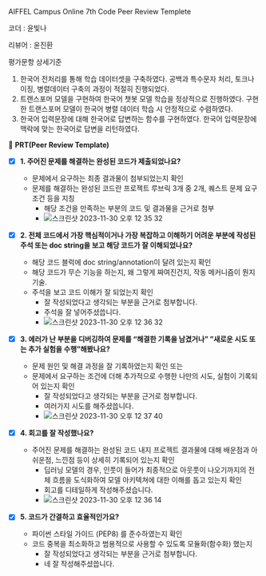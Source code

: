
AIFFEL Campus Online 7th Code Peer Review Templete

코더 : 윤빛나

리뷰어 : 윤진환

평가문항	상세기준
1. 한국어 전처리를 통해 학습 데이터셋을 구축하였다.	공백과 특수문자 처리, 토크나이징, 병렬데이터 구축의 과정이 적절히 진행되었다.
2. 트랜스포머 모델을 구현하여 한국어 챗봇 모델 학습을 정상적으로 진행하였다.	구현한 트랜스포머 모델이 한국어 병렬 데이터 학습 시 안정적으로 수렴하였다.
3. 한국어 입력문장에 대해 한국어로 답변하는 함수를 구현하였다.	한국어 입력문장에 맥락에 맞는 한국어로 답변을 리턴하였다.


🔑 **PRT(Peer Review Template)**

- [X]  **1. 주어진 문제를 해결하는 완성된 코드가 제출되었나요?**
    - 문제에서 요구하는 최종 결과물이 첨부되었는지 확인
    - 문제를 해결하는 완성된 코드란 프로젝트 루브릭 3개 중 2개, 
    퀘스트 문제 요구조건 등을 지칭
        - 해당 조건을 만족하는 부분의 코드 및 결과물을 근거로 첨부
        - ![스크린샷 2023-11-30 오후 12 35 32](https://github.com/Yunjinhwan1/fork_Bitna0403_Aiffel/assets/133963870/4f85d50f-b3df-45c7-b472-dfea9cc48edb)

    
- [X]  **2. 전체 코드에서 가장 핵심적이거나 가장 복잡하고 이해하기 어려운 부분에 작성된 
주석 또는 doc string을 보고 해당 코드가 잘 이해되었나요?**
    - 해당 코드 블럭에 doc string/annotation이 달려 있는지 확인
    - 해당 코드가 무슨 기능을 하는지, 왜 그렇게 짜여진건지, 작동 메커니즘이 뭔지 기술.
    - 주석을 보고 코드 이해가 잘 되었는지 확인
        - 잘 작성되었다고 생각되는 부분을 근거로 첨부합니다.
        - 주석을 잘 넣어주셨씁니다.
        - ![스크린샷 2023-11-30 오후 12 36 32](https://github.com/Yunjinhwan1/fork_Bitna0403_Aiffel/assets/133963870/16839674-08d6-45fc-b4c1-c602ef1336f3)

        
- [X]  **3. 에러가 난 부분을 디버깅하여 문제를 “해결한 기록을 남겼거나” 
”새로운 시도 또는 추가 실험을 수행”해봤나요?**
    - 문제 원인 및 해결 과정을 잘 기록하였는지 확인 또는
    - 문제에서 요구하는 조건에 더해 추가적으로 수행한 나만의 시도, 
    실험이 기록되어 있는지 확인
        - 잘 작성되었다고 생각되는 부분을 근거로 첨부합니다.
        - 여러가지 시도를 해주셨씁니다.
        - ![스크린샷 2023-11-30 오후 12 37 40](https://github.com/Yunjinhwan1/fork_Bitna0403_Aiffel/assets/133963870/c4e538cb-c874-456d-a4b3-902dfd9708e0)

        
- [X]  **4. 회고를 잘 작성했나요?**
    - 주어진 문제를 해결하는 완성된 코드 내지 프로젝트 결과물에 대해
    배운점과 아쉬운점, 느낀점 등이 상세히 기록되어 있는지 확인
        - 딥러닝 모델의 경우,
        인풋이 들어가 최종적으로 아웃풋이 나오기까지의 전체 흐름을 도식화하여 
        모델 아키텍쳐에 대한 이해를 돕고 있는지 확인
        - 회고를 디테일하게 작성해주셨습니다.
        - ![스크린샷 2023-11-30 오후 12 36 14](https://github.com/Yunjinhwan1/fork_Bitna0403_Aiffel/assets/133963870/4bbbdce3-b458-47d7-bf99-3684aaea8402)


- [X]  **5. 코드가 간결하고 효율적인가요?**
    - 파이썬 스타일 가이드 (PEP8) 를 준수하였는지 확인
    - 코드 중복을 최소화하고 범용적으로 사용할 수 있도록 모듈화(함수화) 했는지
        - 잘 작성되었다고 생각되는 부분을 근거로 첨부합니다.
        - 네 잘 작성해주셨씁니다.
